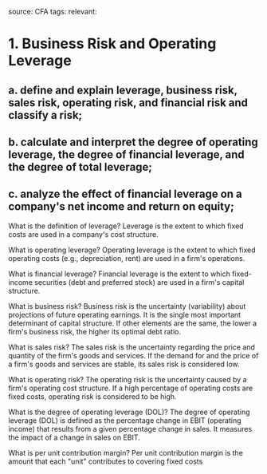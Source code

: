 source: CFA
tags: 
relevant: 

# 1. Business Risk and Operating Leverage

## a. define and explain leverage, business risk, sales risk, operating risk, and financial risk and classify a risk;
## b. calculate and interpret the degree of operating leverage, the degree of financial leverage, and the degree of total leverage;
## c. analyze the effect of financial leverage on a company's net income and return on equity;

What is the definition of leverage?
Leverage is the extent to which fixed costs are used in a company's cost structure.

What is operating leverage?
Operating leverage is the extent to which fixed operating costs (e.g., depreciation, rent) are used in a firm's operations.

What is financial leverage?
Financial leverage is the extent to which fixed-income securities (debt and preferred stock) are used in a firm's capital structure.

What is business risk?
Business risk is the uncertainty (variability) about projections of future operating earnings. It is the single most important determinant of capital structure. If other elements are the same, the lower a firm's business risk, the higher its optimal debt ratio.

What is sales risk?
The sales risk is the uncertainty regarding the price and quantity of the firm's goods and services. If the demand for and the price of a firm's goods and services are stable, its sales risk is considered low.

What is operating risk?
The operating risk is the uncertainty caused by a firm's operating cost structure. If a high percentage of operating costs are fixed costs, operating risk is considered to be high.

What is the degree of operating leverage (DOL)?
The degree of operating leverage (DOL) is defined as the percentage change in EBIT (operating income) that results from a given percentage change in sales. It measures the impact of a change in sales on EBIT.

What is per unit contribution margin?
Per unit contribution margin is the amount that each "unit" contributes to covering fixed costs

